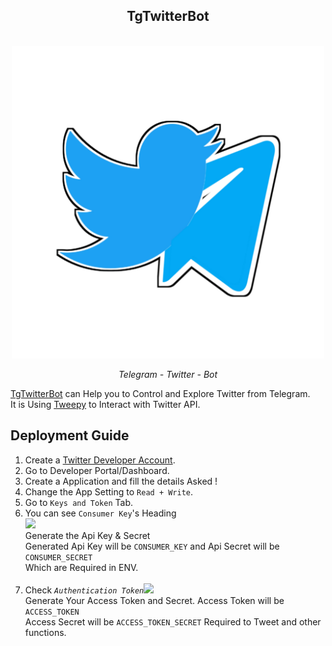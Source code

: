 <div align="center">
  <h2>TgTwitterBot</h2><br>
  <img src="../tgtwitterbot/20210418_004643.png" width="500"><br>
  <p><i>Telegram - Twitter - Bot</i></p>
</div>
<p><a href="https://github.com/New-dev0/TgTwitterBot">TgTwitterBot</a> can Help you to Control and Explore Twitter from Telegram.<br>
It is Using <a href="https://github.com/Tweepy/Tweepy">Tweepy</a> to Interact with Twitter API.
</p>
<h2>Deployment Guide</h2>
<ol><li>Create a <a href="https://developer.twitter.com/en">Twitter Developer Account</a>.</li>
<li>Go to Developer Portal/Dashboard.</li>
<li>Create a Application and fill the details Asked !</li>
<li>Change the App Setting to <code>Read + Write</code>.</li>
<li>Go to <code>Keys and Token</code> Tab.</li>
<li>You can see <code>Consumer Key</code>'s Heading<br><img src="https://telegra.ph/file/53cd6e806af38801df381.jpg" width="600"><br>
  Generate the Api Key & Secret<br>
  Generated Api Key will be <code>CONSUMER_KEY</code> and Api Secret will be <code>CONSUMER_SECRET</code><br>Which are Required in ENV.
  </li><br>
<li>Check <i><code>Authentication Token</code></i><img src="https://telegra.ph/file/bc7b4923f87f48e0c1be2.jpg" width="600"><br>Generate Your Access Token and Secret.
  Access Token will be <code>ACCESS_TOKEN</code><br>
  Access Secret will be <code>ACCESS_TOKEN_SECRET</code> Required to Tweet and other functions.</li>
</ol>
